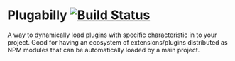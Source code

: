 # Plugabilly [![Build Status](https://travis-ci.org/Snugug/plugabilly.svg?branch=master)](https://travis-ci.org/Snugug/plugabilly)

A way to dynamically load plugins with specific characteristic in to your project. Good for having an ecosystem of extensions/plugins distributed as NPM modules that can be automatically loaded by a main project.
